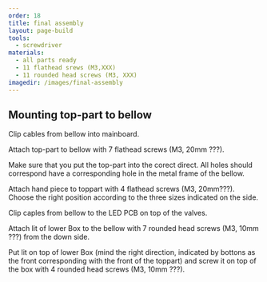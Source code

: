 ```yaml
---
order: 18
title: final assembly
layout: page-build
tools:
  - screwdriver
materials:
  - all parts ready
  - 11 flathead srews (M3,XXX)
  - 11 rounded head screws (M3, XXX)
imagedir: /images/final-assembly
---
```


<!-- ![]({{ page.imagedir }}/20150607-IMG_4676.jpg) -->
## Mounting top-part to bellow

Clip cables from bellow into mainboard.

Attach top-part to bellow with 7 flathead screws (M3, 20mm ???).

<div class="note">
Make sure that you put the top-part into the corect direct. All holes should correspond have a corresponding hole in the metal frame of the bellow.
</div>

Attach hand piece to toppart with 4 flathead screws (M3, 20mm???). Choose the right position according to the three sizes indicated on the side.

Clip caples from bellow to the LED PCB on top of the valves.

Attach lit of lower Box to the bellow with 7 rounded head screws (M3, 10mm ???) from the down side.

Put lit on top of lower Box (mind the right direction, indicated by bottons as the front corresponding with the front of the toppart) and screw it on top of the box with 4 rounded head screws (M3, 10mm ???).

